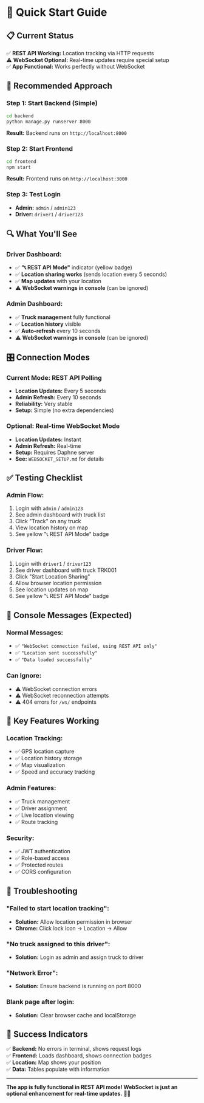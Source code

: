 # 🚀 Quick Start Guide

## 📋 **Current Status**

✅ **REST API Working:** Location tracking via HTTP requests  
⚠️ **WebSocket Optional:** Real-time updates require special setup  
✅ **App Functional:** Works perfectly without WebSocket  

## 🎯 **Recommended Approach**

### **Step 1: Start Backend (Simple)**
```bash
cd backend
python manage.py runserver 8000
```
**Result:** Backend runs on `http://localhost:8000`

### **Step 2: Start Frontend**
```bash
cd frontend
npm start
```
**Result:** Frontend runs on `http://localhost:3000`

### **Step 3: Test Login**
- **Admin:** `admin` / `admin123`
- **Driver:** `driver1` / `driver123`

## 🔍 **What You'll See**

### **Driver Dashboard:**
- ✅ **"📞 REST API Mode"** indicator (yellow badge)
- ✅ **Location sharing works** (sends location every 5 seconds)
- ✅ **Map updates** with your location
- ⚠️ **WebSocket warnings in console** (can be ignored)

### **Admin Dashboard:**
- ✅ **Truck management** fully functional
- ✅ **Location history** visible
- ✅ **Auto-refresh** every 10 seconds
- ⚠️ **WebSocket warnings in console** (can be ignored)

## 🎛️ **Connection Modes**

### **Current Mode: REST API Polling**
- **Location Updates:** Every 5 seconds
- **Admin Refresh:** Every 10 seconds
- **Reliability:** Very stable
- **Setup:** Simple (no extra dependencies)

### **Optional: Real-time WebSocket Mode**
- **Location Updates:** Instant
- **Admin Refresh:** Real-time
- **Setup:** Requires Daphne server
- **See:** `WEBSOCKET_SETUP.md` for details

## ✅ **Testing Checklist**

### **Admin Flow:**
1. Login with `admin` / `admin123`
2. See admin dashboard with truck list
3. Click "Track" on any truck
4. View location history on map
5. See yellow "📞 REST API Mode" badge

### **Driver Flow:**
1. Login with `driver1` / `driver123`
2. See driver dashboard with truck TRK001
3. Click "Start Location Sharing"
4. Allow browser location permission
5. See location updates on map
6. See yellow "📞 REST API Mode" badge

## 🔧 **Console Messages (Expected)**

### **Normal Messages:**
- ✅ `"WebSocket connection failed, using REST API only"`
- ✅ `"Location sent successfully"`
- ✅ `"Data loaded successfully"`

### **Can Ignore:**
- ⚠️ WebSocket connection errors
- ⚠️ WebSocket reconnection attempts
- ⚠️ 404 errors for `/ws/` endpoints

## 🌟 **Key Features Working**

### **Location Tracking:**
- ✅ GPS location capture
- ✅ Location history storage
- ✅ Map visualization
- ✅ Speed and accuracy tracking

### **Admin Features:**
- ✅ Truck management
- ✅ Driver assignment
- ✅ Live location viewing
- ✅ Route tracking

### **Security:**
- ✅ JWT authentication
- ✅ Role-based access
- ✅ Protected routes
- ✅ CORS configuration

## 🚨 **Troubleshooting**

### **"Failed to start location tracking":**
- **Solution:** Allow location permission in browser
- **Chrome:** Click lock icon → Location → Allow

### **"No truck assigned to this driver":**
- **Solution:** Login as admin and assign truck to driver

### **"Network Error":**
- **Solution:** Ensure backend is running on port 8000

### **Blank page after login:**
- **Solution:** Clear browser cache and localStorage

## 🎉 **Success Indicators**

✅ **Backend:** No errors in terminal, shows request logs  
✅ **Frontend:** Loads dashboard, shows connection badges  
✅ **Location:** Map shows your position  
✅ **Data:** Tables populate with information  

---

**The app is fully functional in REST API mode! WebSocket is just an optional enhancement for real-time updates.** 🚛✨
